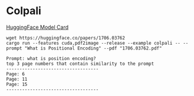 # Colpali

[HuggingFace Model Card](https://huggingface.co/vidore/colpali-v1.2-merged)

```
wget https://huggingface.co/papers/1706.03762
cargo run --features cuda,pdf2image --release --example colpali -- --prompt "What is Positional Encoding" --pdf "1706.03762.pdf"
```

```
Prompt: what is position encoding?
top 3 page numbers that contain similarity to the prompt
-----------------------------------
Page: 6
Page: 11
Page: 15
-----------------------------------
```